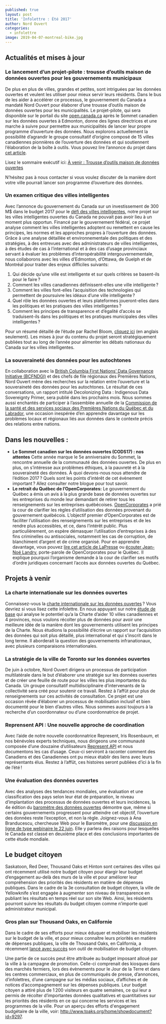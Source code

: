 ```yaml
---
published: true
layout: post
title: 'Infolettre : Été 2017'
author: Nord Ouvert
categories:
  - infolettre
image: 2019-04-07-montreal-bike.jpg
---
```


## Actualités et mises à jour

### Le lancement d’un projet-pilote : trousse d’outils maison de données ouvertes pour les gouvernements municipaux
De plus en plus de villes, grandes et petites, sont intriguées par les données ouvertes et veulent les utiliser pour mieux servir leurs résidents. Dans le bus de les aider à accélérer ce processus, le gouvernement du Canada a mandaté Nord Ouvert pour élaborer d’une trousse d’outils maison de données ouvertes pour les municipalités. Le projet-pilote, qui sera disponible sur le portail du site [open.canada.ca](http://ouvert.canada.ca/fr) après le Sommet canadien sur les données ouvertes à Edmonton, donne des lignes directrices et une marche à suivre pour permettre aux municipalités de lancer leur propre programme d’ouverture des données. Nous explorons actuellement la possibilité d’agrandir le groupe consultatif d’origine composé de 15 villes canadiennes pionnières de l’ouverture des données et qui soutiennent l’élaboration de la boîte à outils. Vous pouvez lire l’annonce du projet dans [cet article](http://ouvert.canada.ca/fr/blogue/lancement-dun-projet-pilote-trousse-doutils-maison-donnees-ouvertes-gouvernements-municipaux).

Lisez le sommaire exécutif ici: [À venir : Trousse d’outils maison de données ouvertes](http://ouvert.canada.ca/fr/blogue/a-venir-trousse-doutils-maison-donnees-ouvertes)

N’hésitez pas à nous contacter si vous voulez discuter de la manière dont votre ville pourrait lancer son programme d’ouverture des données.

### Un examen critique des villes intelligentes
Avec l’annonce du gouvernement du Canada sur un investissement de 300 M$ dans le budget 2017 pour le [défi des villes intelligentes](http://www.infrastructure.gc.ca/plan/cities-villes-fra.html), notre projet sur les villes intelligentes ouvertes du Canada ne pouvait pas avoir lieu à un moment plus opportun. Financé par le gouvernement fédéral, ce projet analyse comment les villes intelligentes adoptent ou remettent en cause les principes, les normes et les approches propres à l’ouverture des données. Grâce à une analyse détaillée et environnementale des politiques et des stratégies, à des entrevues avec des administrateurs de villes intelligentes, à des études de cas à l’international et à des cas d’usage provinciaux servant à évaluer les problèmes d’interopérabilité intergouvernementale, nous collaborons avec les villes d’Edmonton, d’Ottawa, de Guelph et de Montréal pour traiter des enjeux difficiles suivants:

1.    Qui décide qu’une ville est intelligente et sur quels critères se basent-ils pour le faire ?
2.    Comment les villes canadiennes définissent-elles une ville intelligente ?
3.    Comment les villes font-elles l’acquisition des technologies qui permettent de poursuivre les idéaux d’une ville intelligente ?
4.    Quel rôle les données ouvertes et leurs plateformes joueront-elles dans les politiques et les pratiques des villes intelligentes ?
5.    Comment les principes de transparence et d’égalité d’accès se traduisent-ils dans les politiques et les pratiques municipales des villes intelligentes ?

Pour un résumé détaillé de l’étude par Rachel Bloom, [cliquez ici](http://www.opennorth.ca/2017/04/01/open-smart-cities-in-canada.html) (en anglais seulement). Les mises à jour du contenu du projet seront stratégiquement publiées tout au long de l’année pour alimenter les débats nationaux du Canada sur les villes intelligentes.

### La souveraineté des données pour les autochtones
En collaboration avec la [British Columbia First Nations’ Data Governance Initiative (BCFNDGI)](http://www.bcfndgi.com/data-governance/) et des chefs de file régionaux des Premières Nations, Nord Ouvert mène des recherches sur la relation entre l’ouverture et la souveraineté des données pour les autochtones. Le résultat de ces conversations, un rapport intitulé Decolonizing Data : Indigenous Data Sovereignty Primer, sera publié dans les prochains mois. Nous sommes aussi enchantés de participer à l’assemblée annuelle de la [Commission de la santé et des services sociaux des Premières Nations du Québec et du Labrador](https://www.cssspnql.com/cssspnql), une occasion inespérée d’en apprendre davantage sur les problèmes locaux et régionaux liés aux données dans le contexte précis des relations entre nations.

## Dans les nouvelles :

* **Le Sommet canadien sur les données ouvertes (CODS17) : nos attentes** Cette année marque le 5e anniversaire du Sommet, la rencontre annuelle de la communauté des données ouvertes. De plus en plus, on s’intéresse aux problèmes éthiques, à la pauvreté et à la souveraineté des données. À quoi devons-nous nous attendre de l’édition 2017 ? Quels sont les points d’intérêt de cet évènement important ? Allez consulter notre blogue pour tout savoir.
* **Le retrait du Québec de l’OpenCorporates:** Le gouvernement du Québec a émis un avis à la plus grande base de données ouvertes sur les entreprises du monde leur demandant de retirer tous les renseignements sur les entreprises québécoises. [OpenCorporates](https://opencorporates.com/ ) a prié la cour de clarifier les règles d’utilisation des données provenant du gouvernement québécois. L’objectif premier d’OpenCorporates est de faciliter l’utilisation des renseignements sur les entreprises et de les rendre plus accessibles, et ce, dans l’intérêt public. Plus particulièrement, on espère démasquer l’utilisation d’entreprises à des fins criminelles ou antisociales, notamment les cas de corruption, de blanchiment d’argent et de crime organisé. Pour en apprendre davantage, vous pouvez [lire cet article de LaPresse](http://plus.lapresse.ca/screens/76bba516-71ed-4b03-a17b-d02d68a7a200%7CABTNjN6-D~P_.html) ou [écouter Jean-Noé Landry](http://www.cbc.ca/player/play/920478275970), porte-parole de OpenCorporates pour le Québec. Il explique pourquoi l’organisme demande à la cour de clarifier ses motifs d’ordre juridiques concernant l’accès aux données ouvertes du Québec.

## Projets à venir

### La charte internationale sur les données ouvertes
Connaissez-vous la [charte internationale sur les données ouvertes](http://opendatacharter.net/ ) ? Vous devriez si vous lisez cette infolettre. En nous appuyant sur notre [étude de base](http://www.opennorth.ca/2017/01/30/final-report-aligning-canadian-open-data-programs-with-international-best-practices.html) qui analyse le potentiel qu’a la Charte d’aider 10 villes canadiennes et 4 provinces, nous voulons récolter plus de données pour avoir une meilleure idée de la manière dont les gouvernements utilisent les principes de la Charte. Nous étudions la possibilité d’écrire un rapport sur l’acquisition des données qui soit plus détaillé, plus international et qui s’inscrit dans le long terme. Il aborderait la question des gouvernements infranationaux, avec plusieurs comparaisons internationales.

### La stratégie de la ville de Toronto sur les données ouvertes
De juin à octobre, Nord Ouvert dirigera un processus de participation multilatérale dans le but d’élaborer une stratégie sur les données ouvertes et de créer une feuille de route pour les villes les plus importantes du Canada. Un groupe consultatif multidisciplinaire d’intervenants de la collectivité sera créé pour soutenir ce travail. Restez à l’affût pour plus de renseignements sur ces activités de consultation. Ce projet est une occasion rêvée d’élaborer un processus de mobilisation inclusif et bien documenté pour le bien d’autres villes. Nous sommes aussi toujours à la recherche d’un coordonnateur ou d’une coordonnatrice de projet.

### Reprensent API : Une nouvelle approche de coordination
Avec l’aide de notre nouvelle coordonnatrice Represent, Iris Rosenbaum, et nos bénévoles experts techniques, nous dirigeons une communauté composée d’une douzaine d’utilisateurs [Represent API](https://represent.opennorth.ca/) et nous documentons les cas d’usage. Ceux-ci serviront à raconter comment des Canadiens et des Canadiennes ont pu mieux établir des liens avec leurs représentants élus. Restez à l’affût, ces histoires seront publiées d’ici à la fin de l’été !

### Une évaluation des données ouvertes
Avec des analyses des tendances mondiales, une évaluation et une classification des pays selon leur état de préparation, le niveau d’implantation des processus de données ouvertes et leurs incidences, la 4e édition du [baromètre des données ouvertes](http://opendatabarometer.org/?_year=2016&indicator=ODB) démontre que, même si certains gouvernements progressent pour atteindre cet objectif, l’ouverture des données reste l’exception, et non la règle. Joignez-vous à Ana Branducescu, chercheuse Web pour le Baromètre, pour une [discussion en ligne de type webinaire le 22 juin](https://www.eventbrite.ca/e/open-data-barometer-report-and-the-state-of-open-data-in-canada-registration-34988759321). Elle y parlera des raisons pour lesquelles le Canada est classé en deuxième place et des conclusions importantes de cette étude mondiale.

## Le budget citoyen
Saskatoon, Red Deer, Thousand Oaks et Hinton sont certaines des villes qui ont récemment utilisé notre budget citoyen pour élargir leur budget d’engagement au-delà des murs de la ville et pour améliorer leur compréhension des priorités des résidents en matière de dépenses publiques. Dans le cadre de la 3e consultation de budget citoyen, la ville de Yellowknife s’est engagée à augmenter son niveau de transparence en publiant les résultats en temps réel sur son site Web. Ainsi, les résidents pourront suivre les résultats du budget citoyen comme n’importe quel administrateur municipal.

### Gros plan sur Thousand Oaks, en Californie
Dans le cadre de ses efforts pour mieux éduquer et mobiliser les résidents sur le budget de la ville, et pour mieux connaître leurs priorités en matière de dépenses publiques, la ville de Thousand Oaks, en California, a récemment [lancé avec succès](http://www.toaks.org/home/showdocument?id=9297) son outil de mobilisation de budget citoyen.

Une partie de ce succès peut être attribuée au budget imposant alloué par la ville à la campagne de promotion. Celle-ci comprenait des kiosques dans des marchés fermiers, lors des évènements pour le Jour de la Terre et dans les centres commerciaux, en plus de communiqués de presse, d’annonces, d’infolettres, d’une campagne sur les médias sociaux, d’affiches et de notices d’accompagnement sur les dépenses publiques. Leur budget citoyen a attiré plus de 1 200 visiteurs en quatre semaines, ce qui leur a permis de récolter d’importantes données qualitatives et quantitatives sur les priorités des résidents en ce qui concerne les services et les programmes de la ville. Pour un aperçu des efforts d'engagement budgétaire de la ville, voir: http://www.toaks.org/home/showdocument?id=9297.
